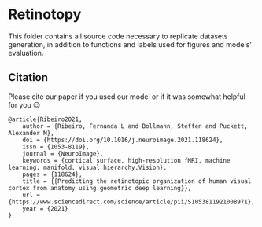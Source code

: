 # Retinotopy

This folder contains all source code necessary to replicate datasets generation, in addition to functions and labels 
used for figures and models' evaluation. 


## Citation

Please cite our paper if you used our model or if it was somewhat helpful for you :wink:

    @article{Ribeiro2021,
        author = {Ribeiro, Fernanda L and Bollmann, Steffen and Puckett, Alexander M},
        doi = {https://doi.org/10.1016/j.neuroimage.2021.118624},
        issn = {1053-8119},
        journal = {NeuroImage},
        keywords = {cortical surface, high-resolution fMRI, machine learning, manifold, visual hierarchy,Vision},
        pages = {118624},
        title = {{Predicting the retinotopic organization of human visual cortex from anatomy using geometric deep learning}},
        url = {https://www.sciencedirect.com/science/article/pii/S1053811921008971},
        year = {2021}
    }


